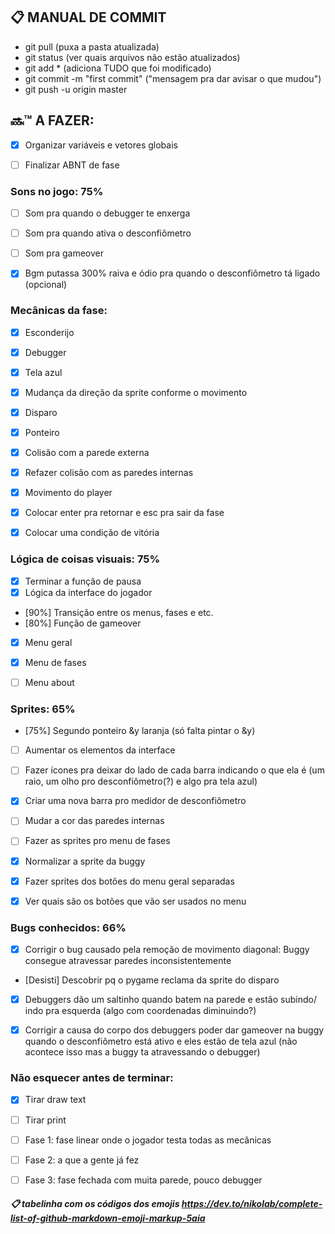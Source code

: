 ## :clipboard: MANUAL DE COMMIT

- git pull (puxa a pasta atualizada)
- git status (ver quais arquivos não estão atualizados)
- git add * (adiciona TUDO que foi modificado)
- git commit -m "first commit" ("mensagem pra dar avisar o que mudou")
- git push -u origin master

## :soon::tm: A FAZER:

- [x] Organizar variáveis e vetores globais
- [ ] Finalizar ABNT de fase


### Sons no jogo: 75%

- [ ] Som pra quando o debugger te enxerga
- [ ] Som pra quando ativa o desconfiômetro
- [ ] Som pra gameover
- [x] Bgm putassa 300% raiva e ódio pra quando o desconfiômetro tá ligado (opcional)


### Mecânicas da fase:

- [x] Esconderijo
- [x] Debugger
- [x] Tela azul
- [x] Mudança da direção da sprite conforme o movimento
- [x] Disparo
- [x] Ponteiro

- [x] Colisão com a parede externa
- [x] Refazer colisão com as paredes internas
- [x] Movimento do player
- [x] Colocar enter pra retornar e esc pra sair da fase
- [x] Colocar uma condição de vitória


### Lógica de coisas visuais: 75%

- [x] Terminar a função de pausa
- [x] Lógica da interface do jogador
- [90%] Transição entre os menus, fases e etc.
- [80%] Função de gameover
- [x] Menu geral
- [x] Menu de fases
- [ ] Menu about


### Sprites: 65%

- [75%] Segundo ponteiro &y laranja (só falta pintar o &y)
- [ ] Aumentar os elementos da interface
- [ ] Fazer ícones pra deixar do lado de cada barra indicando o que ela é (um raio, um olho pro desconfiômetro(?) e algo pra tela azul)
- [x] Criar uma nova barra pro medidor de desconfiômetro
- [ ] Mudar a cor das paredes internas
- [ ] Fazer as sprites pro menu de fases
- [x] Normalizar a sprite da buggy
- [x] Fazer sprites dos botões do menu geral separadas
- [x] Ver quais são os botões que vão ser usados no menu


### Bugs conhecidos: 66%

- [x] Corrigir o bug causado pela remoção de movimento diagonal: Buggy consegue atravessar paredes inconsistentemente
- [Desisti] Descobrir pq o pygame reclama da sprite do disparo
- [x] Debuggers dão um saltinho quando batem na parede e estão subindo/ indo pra esquerda (algo com coordenadas diminuindo?)
- [x] Corrigir a causa do corpo dos debuggers poder dar gameover na buggy quando o desconfiômetro está ativo e eles estão de tela azul (não acontece isso mas a buggy ta atravessando o debugger)


### Não esquecer antes de terminar:

- [x] Tirar draw text
- [ ] Tirar print

- [ ] Fase 1: fase linear onde o jogador testa todas as mecânicas
- [ ] Fase 2: a que a gente já fez
- [ ] Fase 3: fase fechada com muita parede, pouco debugger

##### :clipboard: tabelinha com os códigos dos emojis https://dev.to/nikolab/complete-list-of-github-markdown-emoji-markup-5aia
